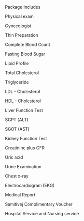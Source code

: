 Package Includes

Physical exam

Gynecologist

Thin Preparation

Complete Blood Count

Fasting Blood Sugar

Lipid Profile

Total Cholesterol

Triglyceride

LDL - Cholesterol

HDL - Cholesterol

Liver Function Test

SGPT (ALT)

SGOT (AST)

Kidney Function Test

Creatinine plus GFR

Uric acid

Urine Examination

Chest x-ray

Electrocardiogram (EKG)

Medical Report

Samitivej Complimentary Voucher

Hospital Service and Nursing service
